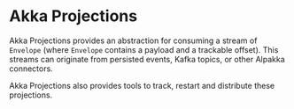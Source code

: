 # Akka Projections

Akka Projections provides an abstraction for consuming a stream of `Envelope` (where `Envelope` contains a payload and a trackable offset). This streams can originate from persisted events, Kafka topics, or other Alpakka connectors.

Akka Projections also provides tools to track, restart and distribute these projections.
